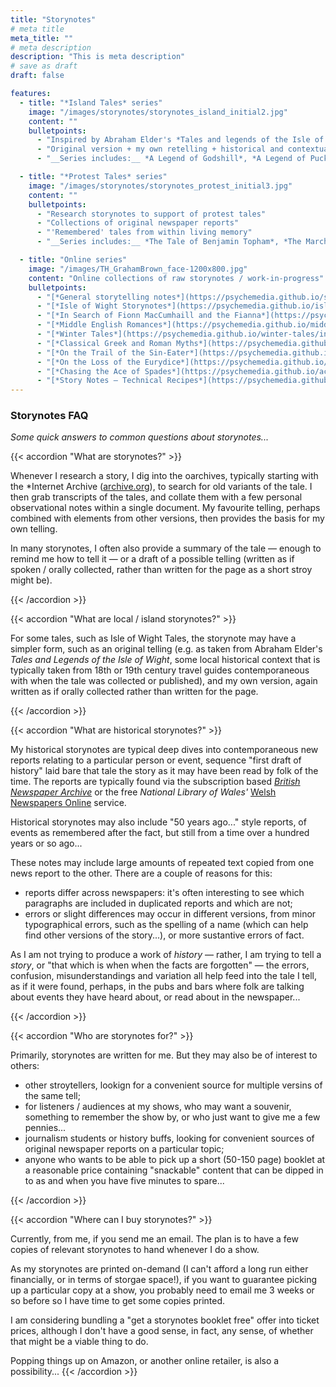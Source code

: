 ```yaml
---
title: "Storynotes"
# meta title
meta_title: ""
# meta description
description: "This is meta description"
# save as draft
draft: false

features:
  - title: "*Island Tales* series"
    image: "/images/storynotes/storynotes_island_initial2.jpg"
    content: ""
    bulletpoints:
      - "Inspired by Abraham Elder's *Tales and legends of the Isle of Wight*"
      - "Original version + my own retelling + historical and contextual notes"
      - "__Series includes:__ *A Legend of Godshill*, *A Legend of Puckaster Cove*"

  - title: "*Protest Tales* series"
    image: "/images/storynotes/storynotes_protest_initial3.jpg"
    content: ""
    bulletpoints:
      - "Research storynotes to support of protest tales"
      - "Collections of original newspaper reports"
      - "'Remembered' tales from within living memory"
      - "__Series includes:__ *The Tale of Benjamin Topham*, *The March of the Blanketeers*, *Folly at Folly Hall*"

  - title: "Online series"
    image: "/images/TH_GrahamBrown_face-1200x800.jpg"
    content: "Online collections of raw storynotes / work-in-progress"
    bulletpoints:
      - "[*General storytelling notes*](https://psychemedia.github.io/storytelling-notes/preface.html)"
      - "[*Isle of Wight Storynotes*](https://psychemedia.github.io/island-storynotes/preface.html)"
      - "[*In Search of Fionn MacCumhaill and the Fianna*](https://psychemedia.github.io/finn-resources/preface.html)"
      - "[*Middle English Romances*](https://psychemedia.github.io/middle-english-romances/preface.html)"
      - "[*Winter Tales*](https://psychemedia.github.io/winter-tales/intro.html)"
      - "[*Classical Greek and Roman Myths*](https://psychemedia.github.io/classical-roman-and-greek-myths/)"
      - "[*On the Trail of the Sin-Eater*](https://psychemedia.github.io/sin-eater-resources/)"
      - "[*On the Loss of the Eurydice*](https://psychemedia.github.io/eurydice-resources/)"
      - "[*Chasing the Ace of Spades*](https://psychemedia.github.io/ace-of-spades-devilish-tales/preface.html)"
      - "[*Story Notes – Technical Recipes*](https://psychemedia.github.io/storynotes/)"
---
```


### Storynotes FAQ

*Some quick answers to common questions about storynotes...*

{{< accordion "What are storynotes?" >}}

Whenever I research a story, I dig into the oarchives, typically starting with the *Internet Archive ([archive.org](https://archive.org)), to search for old variants of the tale. I then grab transcripts of the tales, and collate them with a few personal observational notes within a single document. My favourite telling, perhaps combined with elements from other versions, then provides the basis for my own telling.

In many storynotes, I often also provide a summary of the tale — enough to remind me how to tell it — or a draft of a possible telling (written as if spoken / orally collected, rather than written for the page as a short stroy might be).

{{< /accordion >}}

{{< accordion "What are local / island storynotes?" >}}

For some tales, such as Isle of Wight Tales, the storynote may have a simpler form, such as an original telling (e.g. as taken from Abraham Elder's *Tales and Legends of the Isle of Wight*, some local historical context that is typically taken from 18th or 19th century travel guides contemporaneous with when the tale was collected or published), and my own version, again written as if orally collected rather than written for the page.

{{< /accordion >}}


{{< accordion "What are historical storynotes?" >}}

My historical storynotes are typical deep dives into contemporaneous new reports relating to a particular person or event, sequence "first draft of history" laid bare that tale the story as it may have been read by folk of the time. The reports are typically found via the subscription based [*British Newspaper Archive*](https://britishnewspaperarchive.co.uk/) or the free *National Library of Wales'* [Welsh Newspapers Online](https://newspapers.library.wales/) service.

Historical storynotes may also include "50 years ago..." style reports, of events as remembered after the fact, but still from a time over a hundred years or so ago...

These notes may include large amounts of repeated text copied from one news report to the other. There are a couple of reasons for this:

- reports differ across newspapers: it's often interesting to see which paragraphs are included in duplicated reports and which are not;
- errors or slight differences may occur in different versions, from minor typographical errors, such as the spelling of a name (which can help find other versions of the story...), or more sustantive errors of fact.

As I am not trying to produce a work of *history* — rather, I am trying to tell a *story*, or "that which is when when the facts are forgotten" — the errors, confusion, misunderstandings and variation all help feed into the tale I tell, as if it were found, perhaps, in the pubs and bars where folk are talking about events they have heard about, or read about in the newspaper...

{{< /accordion >}}

{{< accordion "Who are storynotes for?" >}}

Primarily, storynotes are written for me. But they may also be of interest to others:

- other stroytellers, lookign for a convenient source for multiple versins of the same tell;
- for listeners / audiences at my shows, who may want a souvenir, something to remember the show by, or who just want to give me a few pennies...
- journalism students or history buffs, looking for convenient sources of original newspaper reports on a particular topic;
- anyone who wants to be able to pick up a short (50-150 page) booklet at a reasonable price containing "snackable" content that can be dipped in to as and when you have five minutes to spare...

{{< /accordion >}}

{{< accordion "Where can I buy storynotes?" >}}

Currently, from me, if you send me an email. The plan is to have a few copies of relevant storynotes to hand whenever I do a show.

As my storynotes are printed on-demand (I can't afford a long run either financially, or in terms of storgae space!), if you want to guarantee picking up a particular copy at a show, you probably need to email me 3 weeks or so before so I have time to get some copies printed.

I am considering bundling a "get a storynotes booklet free" offer into ticket prices, although I don't have a good sense, in fact, any sense, of whether that might be a viable thing to do. 

Popping things up on Amazon, or another online retailer, is also a possibility...
{{< /accordion >}}
